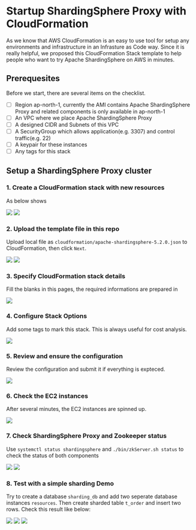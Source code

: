 # Startup ShardingSphere Proxy with CloudFormation

As we know that AWS CloudFormation is an easy to use tool for setup any environments and infrastructure in an Infrasture as Code way. Since it is really helpful, we proposed this CloudFormation Stack template to help people who want to try Apache ShardingSphere on AWS in minutes.

## Prerequesites 

Before we start, there are several items on the checklist. 

- [ ] Region ap-north-1, currently the AMI contains Apache ShardingSphere Proxy and related components is only available in ap-north-1
- [ ] An VPC where we place Apache ShardingSphere Proxy 
- [ ] A designed CIDR and Subnets of this VPC
- [ ] A SecurityGroup which allows application(e.g. 3307) and control traffic(e.g. 22)
- [ ] A keypair for these instances 
- [ ] Any tags for this stack 

## Setup a ShardingSphere Proxy cluster

### 1. Create a CloudFormation stack with new resources  

As below shows

![](./images/cfn-1.png)
![](./images/cfn-2.png)

### 2. Upload the template file in this repo

Upload local file as `cloudformation/apache-shardingsphere-5.2.0.json` to CloudFormation, then click `Next`.

![](./images/cfn-3.png)
![](./images/cfn-4.png)

### 3. Specify CloudFormation stack details

Fill the blanks in this pages, the required informations are prepared in [](#prerequesite)

![](./images/cfn-5.png)

### 4. Configure Stack Options

Add some tags to mark this stack. This is always useful for cost analysis.

![](./images/cfn-6.png)

### 5. Review and ensure the configuration

Review the configuration and submit it if everything is expteced.

![](./images/cfn-7.png)

### 6. Check the EC2 instances

After several minutes, the EC2 instances are spinned up.

![](./images/cfn-8.png)

### 7. Check ShardingSphere Proxy and Zookeeper status 

Use `systemctl status shardingsphere` and `./bin/zkServer.sh status` to check the status of both components

![](./images/cfn-11.png)
![](./images/cfn-12.png)

### 8. Test with a simple sharding Demo

Try to create a database `sharding_db` and add two seperate database instances `resources`. Then create sharded table `t_order` and insert two rows. Check this result like below:

![](./images/cfn-9.png)
![](./images/cfn-10.jpeg)
![](./images/cfn-13.jpeg)